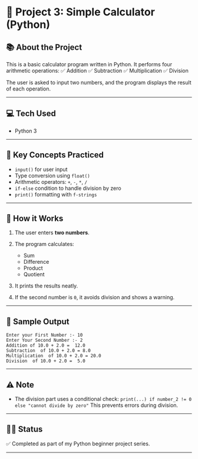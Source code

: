 # 🔢 Project 3: Simple Calculator (Python)

## 📚 About the Project

This is a basic calculator program written in Python. It performs four arithmetic operations:
✅ Addition
✅ Subtraction
✅ Multiplication
✅ Division

The user is asked to input two numbers, and the program displays the result of each operation.

---

## 💻 Tech Used

* Python 3

---

## 🧠 Key Concepts Practiced

* `input()` for user input
* Type conversion using `float()`
* Arithmetic operators: `+`, `-`, `*`, `/`
* `if-else` condition to handle division by zero
* `print()` formatting with `f-strings`

---

## 📌 How it Works

1. The user enters **two numbers**.
2. The program calculates:

   * Sum
   * Difference
   * Product
   * Quotient
3. It prints the results neatly.
4. If the second number is `0`, it avoids division and shows a warning.

---

## 🧪 Sample Output

```
Enter your First Number :- 10
Enter Your Second Number :- 2
Addition of 10.0 + 2.0 =  12.0
Subtraction  of 10.0 + 2.0 = 8.0
Multiplication  of 10.0 + 2.0 = 20.0
Division  of 10.0 + 2.0 =  5.0
```

---

## ⚠️ Note

* The division part uses a conditional check:
  `print(...) if number_2 != 0 else "cannot divide by zero"`
  This prevents errors during division.

---

## 🧑‍🎓 Status

✅ Completed as part of my Python beginner project series.

---
